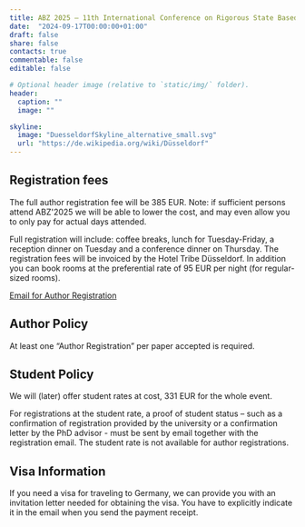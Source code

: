 ```yaml
---
title: ABZ 2025 – 11th International Conference on Rigorous State Based Methods
date:  "2024-09-17T00:00:00+01:00"
draft: false
share: false
contacts: true
commentable: false
editable: false

# Optional header image (relative to `static/img/` folder).
header:
  caption: ""
  image: ""

skyline: 
  image: "DuesseldorfSkyline_alternative_small.svg"
  url: "https://de.wikipedia.org/wiki/Düsseldorf"
---
```

## Registration fees

The full author registration fee will be 385 EUR.
Note: if sufficient persons attend ABZ'2025 we will be able to lower
the cost, and may even allow you to only pay for actual days attended.

Full registration will include: coffee breaks, lunch for Tuesday-Friday, a reception dinner on Tuesday and a conference dinner on Thursday.
The registration fees will be invoiced by the Hotel Tribe Düsseldorf.
In addition you can book rooms at the preferential rate of 95 EUR per night (for regular-sized rooms).

<a href="mailto:abz2025@hhu.de?subject=ABZ 2025 Author Registration&cc=leuschel@hhu.de&body=%0AABZ%272025%20REGISTRATION%20CONFIRMATION%0A----------------------------------%0A%0AName%3A%20%0APaper%3A%20%0ADietary%20Restrictions%3A%20%0A%0AI%20hereby%20confirm%20my%20registration%20for%20the%20ABZ%202025%20conference%0Ataking%20place%20in%20the%20Hotel%20Tribe%2C%20D%C3%BCsseldorf%20from%20June%2010th%20to%20June%2013th%202025.%0AThe%20invoice%20for%20the%20conference%20will%20be%20issued%20later%20by%20the%20Hotel%20Tribe.%0AThe%20costs%20will%20cover%20the%20meeting%20rooms%20and%20other%20facilities%2C%20coffee%20breaks%2C%0Alunches%20and%20two%20evening%20events%20and%20includes%20the%20workshops%20on%20Tuesday.%0AThe%20invoice%20will%20not%20exceed%20385%20Euro%20%28not%20including%20rooms%20or%20breakfast%29.%0AI%20will%20pay%20the%20invoice%20even%20if%20I%20am%20unable%20to%20attend%20the%20event.%0AI%20can%2C%20however%2C%20transfer%20the%20registration%20to%20another%20author%20of%20the%0Asame%20paper%20up%20until%2020%20days%20before%20the%20event.%0A%0ANote%3A%20if%20sufficient%20persons%20attend%20ABZ%272025%20we%20will%20be%20able%20to%20lower%0Athe%20cost%2C%20and%20may%20even%20allow%20you%20to%20only%20pay%20for%20actual%20days%20attended.">Email for Author Registration</a>

## Author Policy

At least one “Author Registration” per paper accepted is required.

## Student Policy

We will (later) offer student rates at cost, 331 EUR for the whole event.

For registrations at the student rate, a proof of student status – such as a confirmation of registration provided by the university or a confirmation letter by the PhD advisor - must be sent by email together with the registration email.
The student rate is not available for author registrations.


## Visa Information

If you need a visa for traveling to Germany, we can provide you with an invitation letter needed for obtaining the visa. You have to explicitly indicate it in the email when you send the payment receipt.


